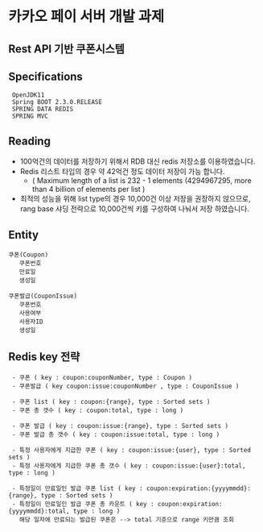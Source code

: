 # 카카오 페이 서버 개발 과제
## Rest API 기반 쿠폰시스템

## Specifications

````
 OpenJDK11
 Spring BOOT 2.3.0.RELEASE
 SPRING DATA REDIS
 SPRING MVC
````

## Reading

- 100억건의 데이터를 저장하기 위해서 RDB 대신 redis 저장소를 이용하였습니다.
- Redis 리스트 타입의 경우 약 42억건 정도 데이터 저장이 가능 합니다.
  * ( Maximum length of a list is 232 - 1 elements (4294967295, more than 4 billion of elements per list )
- 최적의 성능을 위해 list type의 경우 10,000건 이상 저장을 권장하지 않으므로, rang base 샤딩 전략으로 10,000건씩 키를 구성하여 나눠서 저장 하였습니다.
		
## Entity
```
쿠폰(Coupon) 
   쿠폰번호
   만료일
   생성일

쿠폰발급(CouponIssue)
   쿠폰번호
   사용여부
   사용자ID
   생성일
```


## Redis key 전략
````
 - 쿠폰 ( key : coupon:couponNumber, type : Coupon )
 - 쿠폰발급 ( key coupon:issue:couponNumber , type : CouponIssue )
 
 - 쿠폰 list ( key : coupon:{range}, type : Sorted sets )
 - 쿠폰 총 갯수 ( key : coupon:total, type : long ) 
 
 - 쿠폰 발급 ( key : coupon:issue:{range}, type : Sorted sets )
 - 쿠폰 발급 총 갯수 ( key : coupon:issue:total, type : long )
 
 - 특정 사용자에게 지급한 쿠폰 ( key : coupon:issue:{user}, type : Sorted sets ) 
 - 특정 사용자에게 지급한 쿠폰 총 갯수 ( key : coupon:issue:{user}:total, type : long )

 - 특정일이 만료일인 발급 쿠폰 list ( key : coupon:expiration:{yyyymmdd}:{range}, type : Sorted sets )
 - 특정일이 만료일인 발급 쿠폰 총 카운트 ( key : coupon:expiration:{yyyymmdd}:total, type : long )
   해당 일자에 만료되는 발급된 쿠폰은 --> total 기준으로 range 키만큼 조회
````







